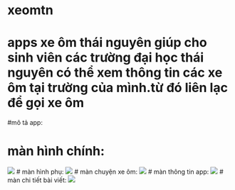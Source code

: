 # xeomtn 
# apps xe ôm thái nguyên giúp cho sinh viên các trường đại học thái nguyên có thể xem thông tin các xe ôm tại trường của mình.từ đó liên lạc để gọi xe ôm
#mô tả app:
# màn hình chính: 
<img src="https://scontent.fhan3-3.fna.fbcdn.net/v/t1.0-9/72435127_1591923227626665_6924145557904556032_n.jpg?_nc_cat=106&_nc_oc=AQlmQQwfKtsxAAxtPyt8NFp-wB5pjLhztrj0OD9_Li9JYdSf5YnY4jhQBD2X64kyKMw&_nc_ht=scontent.fhan3-3.fna&oh=7a79a0aabc7a0f49ad242dbe7eea2b38&oe=5E291BA2 " >
# màn hình phụ: 
<img src="https://scontent.fhan3-3.fna.fbcdn.net/v/t1.0-9/72578593_1591923244293330_2962610810909622272_n.jpg?_nc_cat=106&_nc_oc=AQlJPOhvFJT4NWGH6KA7QDjrmlukFKlDvuOBDEVpEi4_SaEouWAKiQGAKw2IqER1XGE&_nc_ht=scontent.fhan3-3.fna&oh=4ee75fdf5999cc426c02bf6f5eb02f61&oe=5E3951E3" >
# màn chuyện xe ôm:
<img src="https://scontent.fhan4-1.fna.fbcdn.net/v/t1.0-9/72398658_1591923304293324_3881240573914382336_n.jpg?_nc_cat=108&_nc_oc=AQmwFPh4fWO7BqFiHbPcB6ifxdACaKcYDCRI3PFWF3wBHu2N-9XDAQj-fHDOWGeNsc8&_nc_ht=scontent.fhan4-1.fna&oh=eede9eded0be4ef1816054069ec027f3&oe=5E35FF8A" >
# màn thông tin app:
<img src="https://scontent.fhan3-2.fna.fbcdn.net/v/t1.0-9/72373328_1591923290959992_8769092409653985280_n.jpg?_nc_cat=103&_nc_oc=AQnHqcuV99P0UJsn_EgwdxP5V35nxQmClqVDQgthuo4__0IytSgG8bB3V_n1Eb-91I4&_nc_ht=scontent.fhan3-2.fna&oh=704961ba5a7d9bbde7972a942399fb6a&oe=5E217736">
# màn chi tiết bài viết:
<img src="https://scontent.fhan3-3.fna.fbcdn.net/v/t1.0-9/72180441_1591923234293331_2400448803598499840_n.jpg?_nc_cat=106&_nc_oc=AQn90w7g4R0cHU3tyCmMlp69JO34MlDckyUNm8skgNM-D5ySt6npSEGe8xNj4k_38dY&_nc_ht=scontent.fhan3-3.fna&oh=fe17f6ffcf024b7f4527e61db2a3cf73&oe=5E1FA5CC">
